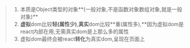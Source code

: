 > 1. 本质是Object类型的对象**(一般对象,不是函数对象数组对象,就是一般对象)**
> 2. **虚拟**dom比较**轻(属性少)**,**真实**dom比较**重(属性多),**因为虚拟dom是react内部在用,无需真实dom是上那么多的属性
> 3. 虚拟dom最终会被react**转化**为真实dom,呈现在页面上

